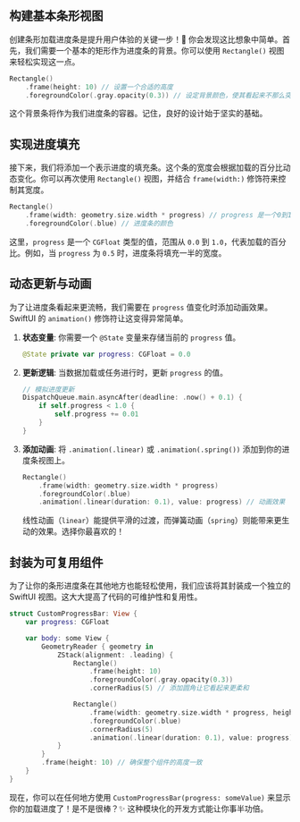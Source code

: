 ﻿## 构建基本条形视图

创建条形加载进度条是提升用户体验的关键一步！🚀 你会发现这比想象中简单。首先，我们需要一个基本的矩形作为进度条的背景。你可以使用 `Rectangle()` 视图来轻松实现这一点。

```swift
Rectangle()
    .frame(height: 10) // 设置一个合适的高度
    .foregroundColor(.gray.opacity(0.3)) // 设定背景颜色，使其看起来不那么突兀
```

这个背景条将作为我们进度条的容器。记住，良好的设计始于坚实的基础。

## 实现进度填充

接下来，我们将添加一个表示进度的填充条。这个条的宽度会根据加载的百分比动态变化。你可以再次使用 `Rectangle()` 视图，并结合 `frame(width:)` 修饰符来控制其宽度。

```swift
Rectangle()
    .frame(width: geometry.size.width * progress) // progress 是一个0到1的值
    .foregroundColor(.blue) // 进度条的颜色
```

这里，`progress` 是一个 `CGFloat` 类型的值，范围从 `0.0` 到 `1.0`，代表加载的百分比。例如，当 `progress` 为 `0.5` 时，进度条将填充一半的宽度。

## 动态更新与动画

为了让进度条看起来更流畅，我们需要在 `progress` 值变化时添加动画效果。SwiftUI 的 `animation()` 修饰符让这变得异常简单。

1.  **状态变量**: 你需要一个 `@State` 变量来存储当前的 `progress` 值。
    ```swift
    @State private var progress: CGFloat = 0.0
    ```
2.  **更新逻辑**: 当数据加载或任务进行时，更新 `progress` 的值。
    ```swift
    // 模拟进度更新
    DispatchQueue.main.asyncAfter(deadline: .now() + 0.1) {
        if self.progress < 1.0 {
            self.progress += 0.01
        }
    }
    ```
3.  **添加动画**: 将 `.animation(.linear)` 或 `.animation(.spring())` 添加到你的进度条视图上。
    ```swift
    Rectangle()
        .frame(width: geometry.size.width * progress)
        .foregroundColor(.blue)
        .animation(.linear(duration: 0.1), value: progress) // 动画效果
    ```
    线性动画（`linear`）能提供平滑的过渡，而弹簧动画（`spring`）则能带来更生动的效果。选择你最喜欢的！

## 封装为可复用组件

为了让你的条形进度条在其他地方也能轻松使用，我们应该将其封装成一个独立的 SwiftUI 视图。这大大提高了代码的可维护性和复用性。

```swift
struct CustomProgressBar: View {
    var progress: CGFloat

    var body: some View {
        GeometryReader { geometry in
            ZStack(alignment: .leading) {
                Rectangle()
                    .frame(height: 10)
                    .foregroundColor(.gray.opacity(0.3))
                    .cornerRadius(5) // 添加圆角让它看起来更柔和

                Rectangle()
                    .frame(width: geometry.size.width * progress, height: 10)
                    .foregroundColor(.blue)
                    .cornerRadius(5)
                    .animation(.linear(duration: 0.1), value: progress) // 动画效果
            }
        }
        .frame(height: 10) // 确保整个组件的高度一致
    }
}
```

现在，你可以在任何地方使用 `CustomProgressBar(progress: someValue)` 来显示你的加载进度了！是不是很棒？✨ 这种模块化的开发方式能让你事半功倍。